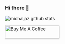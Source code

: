 ### Hi there 👋


![michaljaz github stats](https://github-readme-stats.vercel.app/api?username=michaljaz&show_icons=true&hide_border=true&theme=merko)

<a href="https://ko-fi.com/michaljaz" target="_blank"><img src="https://www.buymeacoffee.com/assets/img/custom_images/orange_img.png" alt="Buy Me A Coffee" style="height: 41px !important;width: 174px !important;box-shadow: 0px 3px 2px 0px rgba(190, 190, 190, 0.5) !important;-webkit-box-shadow: 0px 3px 2px 0px rgba(190, 190, 190, 0.5) !important;" ></a>
